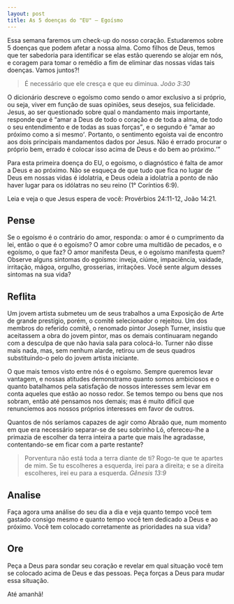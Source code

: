 ```yaml
---
layout: post
title: As 5 doenças do "EU" – Egoísmo
---
```


Essa semana faremos um check-up do nosso coração. Estudaremos sobre 5 doenças que podem afetar a nossa alma. Como filhos de Deus, temos que ter sabedoria para identificar se elas estão querendo se alojar em nós, e coragem para tomar o remédio a fim de eliminar das nossas vidas tais doenças. Vamos juntos?!

> É necessário que ele cresça e que eu diminua.
<cite>João 3:30</cite>

O dicionário descreve o egoísmo como sendo o amor exclusivo a si próprio, ou seja, viver em função de suas opiniões, seus desejos, sua felicidade. Jesus, ao ser questionado sobre qual o mandamento mais importante, responde que é <q>amar a Deus de todo o coração e de toda a alma, de todo o seu entendimento e de todas as suas forças</q>, e o segundo é <q>amar ao próximo como a si mesmo<q>. Portanto, o sentimento egoísta vai de encontro aos dois principais mandamentos dados por Jesus. Não é errado procurar o próprio bem, errado é colocar isso acima de Deus e do bem ao próximo.

Para esta primeira doença do EU, o egoísmo, o diagnóstico é falta de amor a Deus e ao próximo. Não se esqueça de que tudo que fica no lugar de Deus em nossas vidas é idolatria, e Deus odeia a idolatria a ponto de não haver lugar para os idólatras no seu reino (1° Coríntios 6:9).

Leia e veja o que Jesus espera de você: Provérbios 24:11-12, João 14:21. 

## Pense

Se o egoísmo é o contrário do amor, responda: o amor é o cumprimento da lei, então o que é o egoísmo? O amor cobre uma multidão de pecados, e o egoísmo, o que faz? O amor manifesta Deus, e o egoísmo manifesta quem? Observe alguns sintomas do egoísmo: inveja, ciúme, impaciência, vaidade,
irritação, mágoa, orgulho, grosserias, irritações. Você sente algum desses sintomas na sua vida? 

## Reflita 

Um jovem artista submeteu um de seus trabalhos a uma Exposição de Arte de grande prestígio, porém, o comitê selecionador o rejeitou. Um dos membros do referido comitê, o renomado pintor Joseph Turner, insistiu que aceitassem a obra do jovem pintor, mas os demais continuaram negando com a desculpa de que não havia sala para colocá-lo. Turner não disse mais nada, mas, sem nenhum alarde, retirou um de seus quadros substituindo-o pelo do jovem artista iniciante.

O que mais temos visto entre nós é o egoísmo. Sempre queremos levar vantagem, e nossas atitudes demonstramo quanto somos ambiciosos e o quanto batalhamos pela satisfação de nossos interesses sem levar em conta aqueles que estão ao nosso redor. Se temos tempo ou bens que nos sobram, então até pensamos nos demais; mas é muito difícil que renunciemos aos nossos próprios interesses em favor de outros.

Quantos de nós seríamos capazes de agir como Abraão que, num momento em que era necessário separar-se de seu sobrinho Ló, ofereceu-lhe a primazia de escolher da terra inteira a parte que mais lhe agradasse, contentando-se em ficar com a parte restante? 

> Porventura não está toda a terra diante de ti? Rogo-te que te apartes de mim. Se tu escolheres a esquerda, irei para a direita; e se a direita escolheres, irei eu para a esquerda.
<cite>Gênesis 13:9</cite>

## Analise

Faça agora uma análise do seu dia a dia e veja quanto tempo você tem gastado consigo mesmo e quanto tempo você tem dedicado a Deus e ao próximo. Você tem colocado corretamente as prioridades na sua vida? 

## Ore

Peça a Deus para sondar seu coração e revelar em qual situação você tem se colocado acima de Deus e das pessoas. Peça forças a Deus para mudar essa situação. 

Até amanhã!